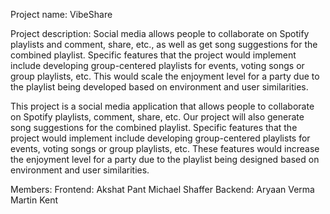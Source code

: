 Project name: VibeShare

Project description:
Social media allows people to collaborate on Spotify playlists and comment, share, etc., as well as get song suggestions for the combined playlist. Specific features that the project would implement include developing group-centered playlists for events, voting songs or group playlists, etc. This would scale the enjoyment level for a party due to the playlist being developed based on environment and user similarities.

This project is a social media application that allows people to collaborate on Spotify playlists, comment, share, etc. Our project will also generate song suggestions for the combined playlist. Specific features that the project would implement include developing group-centered playlists for events, voting songs or group playlists, etc. These features would increase the enjoyment level for a party due to the playlist being designed based on environment and user similarities.

Members:
	Frontend:
Akshat Pant
Michael Shaffer
Backend:
Aryaan Verma
Martin Kent

